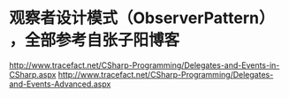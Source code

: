 # 观察者设计模式（ObserverPattern） ，全部参考自张子阳博客
http://www.tracefact.net/CSharp-Programming/Delegates-and-Events-in-CSharp.aspx
http://www.tracefact.net/CSharp-Programming/Delegates-and-Events-Advanced.aspx

